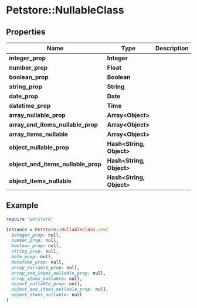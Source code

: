 # Petstore::NullableClass

## Properties

| Name | Type | Description | Notes |
| ---- | ---- | ----------- | ----- |
| **integer_prop** | **Integer** |  | [optional] |
| **number_prop** | **Float** |  | [optional] |
| **boolean_prop** | **Boolean** |  | [optional] |
| **string_prop** | **String** |  | [optional] |
| **date_prop** | **Date** |  | [optional] |
| **datetime_prop** | **Time** |  | [optional] |
| **array_nullable_prop** | **Array&lt;Object&gt;** |  | [optional] |
| **array_and_items_nullable_prop** | **Array&lt;Object&gt;** |  | [optional] |
| **array_items_nullable** | **Array&lt;Object&gt;** |  | [optional] |
| **object_nullable_prop** | **Hash&lt;String, Object&gt;** |  | [optional] |
| **object_and_items_nullable_prop** | **Hash&lt;String, Object&gt;** |  | [optional] |
| **object_items_nullable** | **Hash&lt;String, Object&gt;** |  | [optional] |

## Example

```ruby
require 'petstore'

instance = Petstore::NullableClass.new(
  integer_prop: null,
  number_prop: null,
  boolean_prop: null,
  string_prop: null,
  date_prop: null,
  datetime_prop: null,
  array_nullable_prop: null,
  array_and_items_nullable_prop: null,
  array_items_nullable: null,
  object_nullable_prop: null,
  object_and_items_nullable_prop: null,
  object_items_nullable: null
)
```

